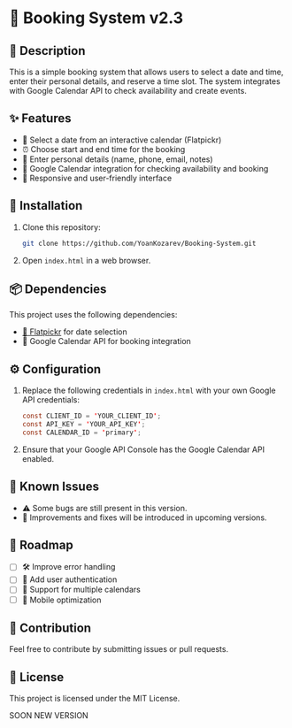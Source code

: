 # 📅 Booking System v2.3

## 📖 Description
This is a simple booking system that allows users to select a date and time, enter their personal details, and reserve a time slot. The system integrates with Google Calendar API to check availability and create events. 

## ✨ Features
- 📆 Select a date from an interactive calendar (Flatpickr)
- ⏰ Choose start and end time for the booking
- 📝 Enter personal details (name, phone, email, notes)
- 🔗 Google Calendar integration for checking availability and booking
- 📱 Responsive and user-friendly interface

## 🚀 Installation
1. Clone this repository:
   ```bash
   git clone https://github.com/YoanKozarev/Booking-System.git
   ```
2. Open `index.html` in a web browser.

## 📦 Dependencies
This project uses the following dependencies:
- [📅 Flatpickr](https://flatpickr.js.org/) for date selection
- 🔗 Google Calendar API for booking integration

## ⚙️ Configuration
1. Replace the following credentials in `index.html` with your own Google API credentials:
   ```java
   const CLIENT_ID = 'YOUR_CLIENT_ID';
   const API_KEY = 'YOUR_API_KEY';
   const CALENDAR_ID = 'primary';
   ```
2. Ensure that your Google API Console has the Google Calendar API enabled.

## 🐞 Known Issues
- ⚠️ Some bugs are still present in this version.
- 🔄 Improvements and fixes will be introduced in upcoming versions.

## 🔮 Roadmap
- [ ] 🛠️ Improve error handling
- [ ] 🔑 Add user authentication
- [ ] 📆 Support for multiple calendars
- [ ] 📱 Mobile optimization

## 🤝 Contribution
Feel free to contribute by submitting issues or pull requests.

## 📜 License
This project is licensed under the MIT License.

SOON NEW VERSION
